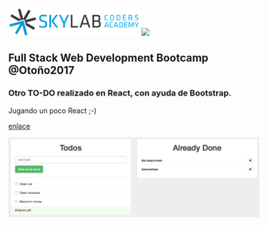 [![Skylab](https://github.com/Iggy-Codes/logo-images/blob/master/logos/skylab-56.png)](http://www.skylabcoders.com/)
<a href="https://www.w3.org/"><img src="https://github.com/MarioTerron/logo-images/blob/master/logos/html5-css3-js.png" height= "56px"></a>

## Full Stack Web Development Bootcamp @Otoño2017

### Otro TO-DO realizado en React, con ayuda de Bootstrap.

Jugando un poco React ;-)

[enlace](https://bootsnipp.com/snippets/featured/todo-example)

![screenshoot](./img/screenshoot-1.png)